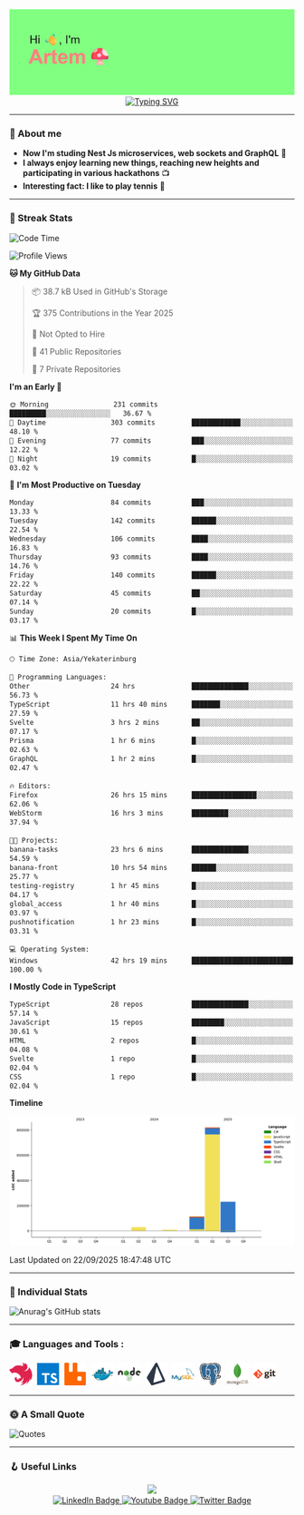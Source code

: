 <div id="header" align="center">
  <img src="https://github.com/CurlyBattery/CurlyBattery/blob/master/header.png?raw=true" alt="альтернативный текст">
  <a href="https://git.io/typing-svg"><img src="https://readme-typing-svg.demolab.com?font=Fira+Code&pause=1000&color=2BF777&width=435&lines=I've+been+doing+backend+programming+;on+Nest+JS+for+13+months+now" alt="Typing SVG" /></a>
</div>

---

### :otter: About me 
- __Now I'm studing Nest Js microservices, web sockets and GraphQL__ 🧩
- __I always enjoy learning new things, reaching new heights and participating in various hackathons__ 📺
- __Interesting fact: I like to play tennis__ 🏓

---

### :monorail: Streak Stats 

<!--START_SECTION:waka-->
![Code Time](http://img.shields.io/badge/Code%20Time-1%2C484%20hrs%2036%20mins-blue)

![Profile Views](http://img.shields.io/badge/Profile%20Views-0-blue)

**🐱 My GitHub Data** 

> 📦 38.7 kB Used in GitHub's Storage 
 > 
> 🏆 375 Contributions in the Year 2025
 > 
> 🚫 Not Opted to Hire
 > 
> 📜 41 Public Repositories 
 > 
> 🔑 7 Private Repositories 
 > 
**I'm an Early 🐤** 

```text
🌞 Morning                231 commits         █████████░░░░░░░░░░░░░░░░   36.67 % 
🌆 Daytime                303 commits         ████████████░░░░░░░░░░░░░   48.10 % 
🌃 Evening                77 commits          ███░░░░░░░░░░░░░░░░░░░░░░   12.22 % 
🌙 Night                  19 commits          █░░░░░░░░░░░░░░░░░░░░░░░░   03.02 % 
```
📅 **I'm Most Productive on Tuesday** 

```text
Monday                   84 commits          ███░░░░░░░░░░░░░░░░░░░░░░   13.33 % 
Tuesday                  142 commits         ██████░░░░░░░░░░░░░░░░░░░   22.54 % 
Wednesday                106 commits         ████░░░░░░░░░░░░░░░░░░░░░   16.83 % 
Thursday                 93 commits          ████░░░░░░░░░░░░░░░░░░░░░   14.76 % 
Friday                   140 commits         ██████░░░░░░░░░░░░░░░░░░░   22.22 % 
Saturday                 45 commits          ██░░░░░░░░░░░░░░░░░░░░░░░   07.14 % 
Sunday                   20 commits          █░░░░░░░░░░░░░░░░░░░░░░░░   03.17 % 
```


📊 **This Week I Spent My Time On** 

```text
🕑︎ Time Zone: Asia/Yekaterinburg

💬 Programming Languages: 
Other                    24 hrs              ██████████████░░░░░░░░░░░   56.73 % 
TypeScript               11 hrs 40 mins      ███████░░░░░░░░░░░░░░░░░░   27.59 % 
Svelte                   3 hrs 2 mins        ██░░░░░░░░░░░░░░░░░░░░░░░   07.17 % 
Prisma                   1 hr 6 mins         █░░░░░░░░░░░░░░░░░░░░░░░░   02.63 % 
GraphQL                  1 hr 2 mins         █░░░░░░░░░░░░░░░░░░░░░░░░   02.47 % 

🔥 Editors: 
Firefox                  26 hrs 15 mins      ████████████████░░░░░░░░░   62.06 % 
WebStorm                 16 hrs 3 mins       █████████░░░░░░░░░░░░░░░░   37.94 % 

🐱‍💻 Projects: 
banana-tasks             23 hrs 6 mins       ██████████████░░░░░░░░░░░   54.59 % 
banana-front             10 hrs 54 mins      ██████░░░░░░░░░░░░░░░░░░░   25.77 % 
testing-registry         1 hr 45 mins        █░░░░░░░░░░░░░░░░░░░░░░░░   04.17 % 
global_access            1 hr 40 mins        █░░░░░░░░░░░░░░░░░░░░░░░░   03.97 % 
pushnotification         1 hr 23 mins        █░░░░░░░░░░░░░░░░░░░░░░░░   03.31 % 

💻 Operating System: 
Windows                  42 hrs 19 mins      █████████████████████████   100.00 % 
```

**I Mostly Code in TypeScript** 

```text
TypeScript               28 repos            ██████████████░░░░░░░░░░░   57.14 % 
JavaScript               15 repos            ████████░░░░░░░░░░░░░░░░░   30.61 % 
HTML                     2 repos             █░░░░░░░░░░░░░░░░░░░░░░░░   04.08 % 
Svelte                   1 repo              █░░░░░░░░░░░░░░░░░░░░░░░░   02.04 % 
CSS                      1 repo              █░░░░░░░░░░░░░░░░░░░░░░░░   02.04 % 
```



**Timeline**

![Lines of Code chart](https://raw.githubusercontent.com/CurlyBattery/CurlyBattery/master/assets/bar_graph.png)


 Last Updated on 22/09/2025 18:47:48 UTC
<!--END_SECTION:waka-->

---

### :slot_machine: Individual Stats 
![Anurag's GitHub stats](https://github-readme-stats.vercel.app/api?username=CurlyBattery&hide=contribs,prs&theme=dracula)

---

### :mortar_board: Languages and Tools :
<div>
  <img src="https://github.com/devicons/devicon/blob/master/icons/nestjs/nestjs-original.svg" title="Nest" alt="Nest" width="40" height="40"/>&nbsp;
  <img src="https://github.com/devicons/devicon/blob/master/icons/typescript/typescript-plain.svg" title="TypeScript" alt="TypeScript" width="40" height="40"/>&nbsp;
  <img src="https://github.com/devicons/devicon/blob/master/icons/rabbitmq/rabbitmq-original.svg" title="Rabbit" alt="RabbitMQ" width="40" height="40"/>&nbsp;
  <img src="https://github.com/devicons/devicon/blob/master/icons/docker/docker-original.svg" title="Docker" alt="Docker" width="40" height="40"/>&nbsp;
  <img src="https://github.com/devicons/devicon/blob/master/icons/nodejs/nodejs-original-wordmark.svg" title="NodeJS" alt="NodeJS" width="40" height="40"/>&nbsp;
  <img src="https://github.com/devicons/devicon/blob/master/icons/prisma/prisma-original.svg" title="Prisma"  alt="Prisma" width="40" height="40"/>&nbsp;
  <img src="https://github.com/devicons/devicon/blob/master/icons/mysql/mysql-original-wordmark.svg" title="MySQL"  alt="MySQL" width="40" height="40"/>&nbsp;
  <img src="https://github.com/devicons/devicon/blob/master/icons/postgresql/postgresql-original.svg" title="PostgreSQL"  alt="PostgreSQL" width="40" height="40"/>&nbsp;
  <img src="https://github.com/devicons/devicon/blob/master/icons/mongodb/mongodb-original-wordmark.svg" title="MongoDB" alt="MongoDB" width="40" height="40"/>&nbsp;
  <img src="https://github.com/devicons/devicon/blob/master/icons/git/git-original-wordmark.svg" title="Git" **alt="Git" width="40" height="40"/>
</div>

---

### :sun_with_face: A Small Quote
![Quotes](https://quotes-github-readme.vercel.app/api?type=horizontal&theme=dark)

---

### :hook: Useful Links 
<div align="center">
  <img src="https://media2.giphy.com/media/v1.Y2lkPTc5MGI3NjExdG1qb3M0MHpyZmczeDJoZzR4Z2lvcXBydDhpejNpb3Zoc2NoM2lnaCZlcD12MV9pbnRlcm5hbF9naWZfYnlfaWQmY3Q9Zw/FXynzLoP14IHsnfGmO/giphy.gif" height="300">
  
  <div id="badges">
  <a href="your-linkedin-URL">
    <img src="https://img.shields.io/badge/LinkedIn-blue?style=for-the-badge&logo=linkedin&logoColor=white" alt="LinkedIn Badge"/>
  </a>
  <a href="your-youtube-URL">
    <img src="https://img.shields.io/badge/YouTube-red?style=for-the-badge&logo=youtube&logoColor=white" alt="Youtube Badge"/>
  </a>
  <a href="your-twitter-URL">
    <img src="https://img.shields.io/badge/Twitter-blue?style=for-the-badge&logo=twitter&logoColor=white" alt="Twitter Badge"/>
  </a>
